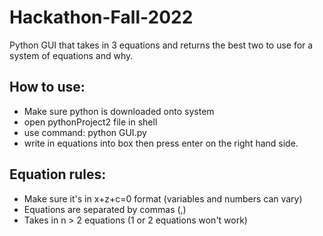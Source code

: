 # Hackathon-Fall-2022
Python GUI that takes in 3 equations and returns the best two to use for a system of equations and why.

How to use:
-
- Make sure python is downloaded onto system
- open pythonProject2 file in shell
- use command: python GUI.py
- write in equations into box then press enter on the right hand side.

Equation rules:
- 
- Make sure it's in x+z+c=0 format (variables and numbers can vary)
- Equations are separated by commas (,)
- Takes in n > 2 equations (1 or 2 equations won't work)